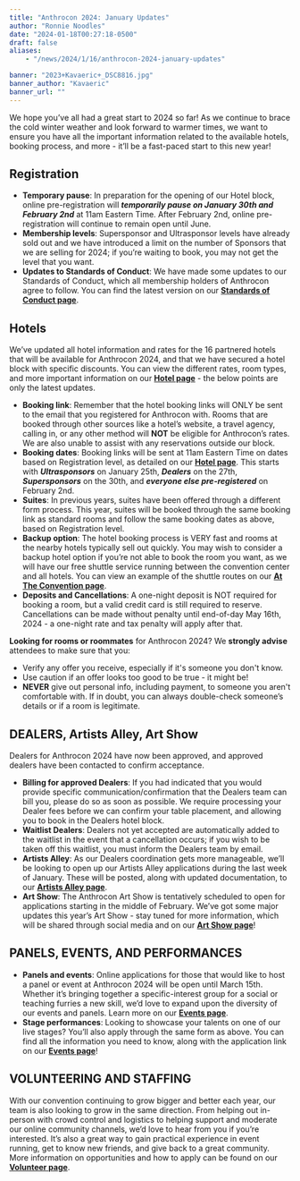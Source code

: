 ```yaml
---
title: "Anthrocon 2024: January Updates"
author: "Ronnie Noodles"
date: "2024-01-18T00:27:18-0500"
draft: false
aliases:
    - "/news/2024/1/16/anthrocon-2024-january-updates"

banner: "2023+Kavaeric+_DSC8816.jpg"
banner_author: "Kavaeric"
banner_url: ""
---
```


We hope you’ve all had a great start to 2024 so far! As we continue to brace the cold winter weather and look forward to warmer times, we want to ensure you have all the important information related to the available hotels, booking process, and more - it’ll be a fast-paced start to this new year!

## Registration

- **Temporary pause**: In preparation for the opening of our Hotel block, online pre-registration will ***temporarily pause on January 30th and February 2nd*** at 11am Eastern Time. After February 2nd, online pre-registration will continue to remain open until June.
- **Membership levels**: Supersponsor and Ultrasponsor levels have already sold out and we have introduced a limit on the number of Sponsors that we are selling for 2024; if you’re waiting to book, you may not get the level that you want.
- **Updates to Standards of Conduct**: We have made some updates to our Standards of Conduct, which all membership holders of Anthrocon agree to follow. You can find the latest version on our [**Standards of Conduct page**](/standards-of-conduct).

## Hotels

We’ve updated all hotel information and rates for the 16 partnered hotels that will be available for Anthrocon 2024, and that we have secured a hotel block with specific discounts. You can view the different rates, room types, and more important information on our [**Hotel page**](/hotel) - the below points are only the latest updates.

- **Booking link**: Remember that the hotel booking links will ONLY be sent to the email that you registered for Anthrocon with. Rooms that are booked through other sources like a hotel’s website, a travel agency, calling in, or any other method will **NOT** be eligible for Anthrocon’s rates. We are also unable to assist with any reservations outside our block.
- **Booking dates**: Booking links will be sent at 11am Eastern Time on dates based on Registration level, as detailed on our [**Hotel page**](/hotel). This starts with ***Ultrasponsors*** on January 25th, ***Dealers*** on the 27th, ***Supersponsors*** on the 30th, and ***everyone else pre-registered*** on February 2nd.
- **Suites**: In previous years, suites have been offered through a different form process. This year, suites will be booked through the same booking link as standard rooms and follow the same booking dates as above, based on Registration level.
- **Backup option**: The hotel booking process is VERY fast and rooms at the nearby hotels typically sell out quickly. You may wish to consider a backup hotel option if you’re not able to book the room you want, as we will have our free shuttle service running between the convention center and all hotels. You can view an example of the shuttle routes on our [**At The Convention page**](https://www.anthrocon.org/at-the-convention#shuttle).
- **Deposits and Cancellations**: A one-night deposit is NOT required for booking a room, but a valid credit card is still required to reserve. Cancellations can be made without penalty until end-of-day May 16th, 2024 - a one-night rate and tax penalty will apply after that.

**Looking for rooms or roommates** for Anthrocon 2024? We **strongly advise** attendees to make sure that you:

- Verify any offer you receive, especially if it's someone you don't know.
- Use caution if an offer looks too good to be true - it might be!
- **NEVER** give out personal info, including payment, to someone you aren't comfortable with. If in doubt, you can always double-check someone’s details or if a room is legitimate.

## DEALERS, Artists Alley, Art Show

Dealers for Anthrocon 2024 have now been approved, and approved dealers have been contacted to confirm acceptance.

- **Billing for approved Dealers**: If you had indicated that you would provide specific communication/confirmation that the Dealers team can bill you, please do so as soon as possible. We require processing your Dealer fees before we can confirm your table placement, and allowing you to book in the Dealers hotel block.
- **Waitlist Dealers**: Dealers not yet accepted are automatically added to the waitlist in the event that a cancellation occurs; if you wish to be taken off this waitlist, you must inform the Dealers team by email.
- **Artists Alley**: As our Dealers coordination gets more manageable, we’ll be looking to open up our Artists Alley applications during the last week of January. These will be posted, along with updated documentation, to our [**Artists Alley page**](/alley).
- **Art Show**: The Anthrocon Art Show is tentatively scheduled to open for applications starting in the middle of February. We’ve got some major updates this year’s Art Show - stay tuned for more information, which will be shared through social media and on our [**Art Show page**](/artshow)!

## PANELS, EVENTS, AND PERFORMANCES

- **Panels and events**: Online applications for those that would like to host a panel or event at Anthrocon 2024 will be open until March 15th. Whether it’s bringing together a specific-interest group for a social or teaching furries a new skill, we’d love to expand upon the diversity of our events and panels. Learn more on our [**Events page**](https://www.anthrocon.org/events-panels).
- **Stage performances**: Looking to showcase your talents on one of our live stages? You’ll also apply through the same form as above. You can find all the information you need to know, along with the application link on our [**Events page**](https://www.anthrocon.org/events-panels)!

## VOLUNTEERING AND STAFFING

With our convention continuing to grow bigger and better each year, our team is also looking to grow in the same direction. From helping out in-person with crowd control and logistics to helping support and moderate our online community channels, we’d love to hear from you if you’re interested. It’s also a great way to gain practical experience in event running, get to know new friends, and give back to a great community. More information on opportunities and how to apply can be found on our [**Volunteer page**](https://www.anthrocon.org/volunteer).
